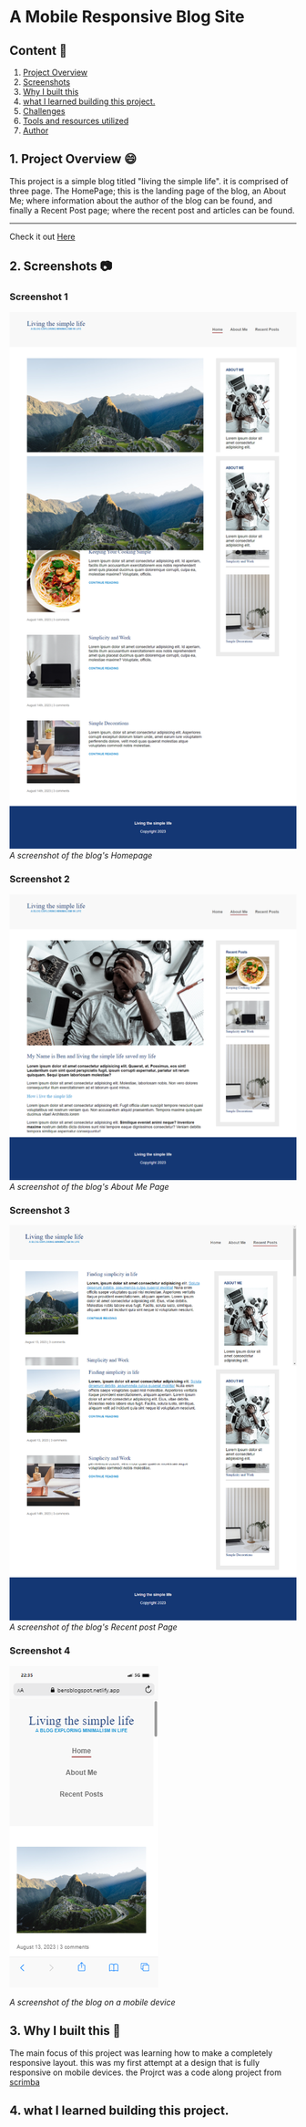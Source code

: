 # A Mobile Responsive Blog Site 

## Content :link:

1. [Project Overview](#1-project-overview-😄)
2. [Screenshots](#2-screenshots-📷)
3. [Why I built this](#3-why-i-built-this-❓)
4. [what I learned building this project.](#4-what-i-learned-while-building-this-project)
5. [Challenges](#5-challenges-😓)
6. [Tools and resources utilized](#6-tools-and-resources-utilized-🔧)
7. [Author](#7-author-🖊️)


## 1. Project Overview :smile:
This project is a simple blog titled "living the simple life". it is comprised of three page. The HomePage; this is the landing page of the blog, an About Me; where information about the author of the blog can be found, and finally a Recent Post page; where the recent post and articles can be found.

***
Check it out [Here](https://bensblogspot.netlify.app/)

## 2. Screenshots :camera:

### Screenshot 1
![home page](/img/Blog-%20homepage.png)
*A screenshot of the blog's Homepage*

### Screenshot 2
![home page](/img/Blog-about-me%20Page.png)
*A screenshot of the blog's About Me Page*

### Screenshot 3
![home page](/img/Blog-%20Recent-Post%20Page.png)
*A screenshot of the blog's Recent post Page*

### Screenshot 4
![home page](/img/Blog-mobile.png)

*A screenshot of the blog on a mobile device*

## 3. Why I built this :hammer:
The main focus of this project was learning how to make a completely responsive layout. this was my first attempt at a design that is fully responsive on mobile devices. the Projrct was a code along project from [scrimba](https://www.scrimba.com/)

## 4. what I learned building this project.